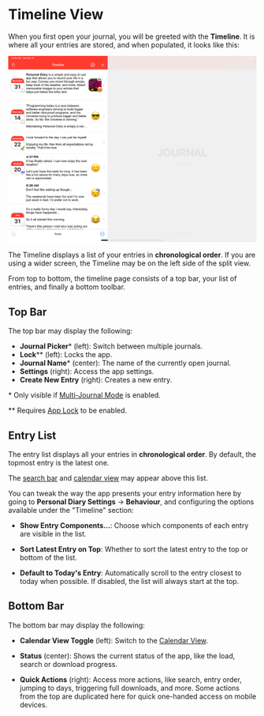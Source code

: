 # Timeline View

When you first open your journal, you will be greeted with the **Timeline**. It is where all your entries are stored, and when populated, it looks like this:

![Timeline Screenshot](_media/timeline-wide-highlighted.png ':size=800')

The Timeline displays a list of your entries in **chronological order**. If you are using a wider screen, the Timeline may be on the left side of the split view.

From top to bottom, the timeline page consists of a top bar, your list of entries, and finally a bottom toolbar.

## Top Bar

The top bar may display the following:

- **Journal Picker**\* (left): Switch between multiple journals.
- **Lock**\*\* (left): Locks the app.
- **Journal Name**\* (center): The name of the currently open journal.
- **Settings** (right): Access the app settings.
- **Create New Entry** (right): Creates a new entry.


\* Only visible if [Multi-Journal Mode](/personal-diary/multiple-journals.md) is enabled.

\*\* Requires [App Lock](/personal-diary/app-lock.md) to be enabled.


## Entry List

The entry list displays all your entries in **chronological order**. By default, the topmost entry is the latest one.

The [search bar](/personal-diary/searching-entries.md) and [calendar view](/personal-diary/calendar-view.md) may appear above this list.

You can tweak the way the app presents your entry information here by going to **Personal Diary Settings** &rarr; **Behaviour**, and configuring the options available under the "Timeline" section:

- **Show Entry Components...**: Choose which components of each entry are visible in the list.

- **Sort Latest Entry on Top**: Whether to sort the latest entry to the top or bottom of the list.

- **Default to Today's Entry**: Automatically scroll to the entry closest to today when possible. If disabled, the list will always start at the top.

## Bottom Bar

The bottom bar may display the following:

- **Calendar View Toggle** (left): Switch to the [Calendar View](/personal-diary/calendar-view.md).

- **Status** (center): Shows the current status of the app, like the load, search or download progress.

- **Quick Actions** (right): Access more actions, like search, entry order, jumping to days, triggering full downloads, and more. Some actions from the top are duplicated here for quick one-handed access on mobile devices.
